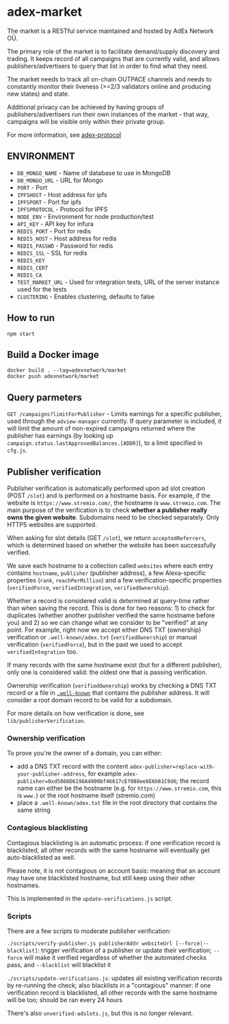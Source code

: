# adex-market

The market is a RESTful service maintained and hosted by AdEx Network OÜ.

The primary role of the market is to facilitate demand/supply discovery and trading. It keeps record of all campaigns that are currently valid, and allows publishers/advertisers to query that list in order to find what they need.

The market needs to track all on-chain OUTPACE channels and needs to constantly monitor their liveness (>=2/3 validators online and producing new states) and state.

Additional privacy can be achieved by having groups of publishers/advertisers run their own instances of the market - that way, campaigns will be visible only within their private group.

For more information, see [adex-protocol](https://github.com/adexnetwork/adex-protocol)

## ENVIRONMENT
- ```DB_MONGO_NAME``` - Name of database to use in MongoDB
- ```DB_MONGO_URL``` - URL for Mongo
- ```PORT``` - Port
- ```IPFSHOST``` - Host address for ipfs
- ```IPFSPORT``` - Port for ipfs
- ```IPFSPROTOCOL``` - Protocol for IPFS
- ```NODE_ENV``` - Environment for node production/test
- ```API_KEY``` - API key for infura
- ```REDIS_PORT``` - Port for redis
- ```REDIS_HOST``` - Host address for redis
- ```REDIS_PASSWD``` - Password for redis
- ```REDIS_SSL``` - SSL for redis
- ```REDIS_KEY```
- ```REDIS_CERT```
- ```REDIS_CA```
- ```TEST_MARKET_URL``` - Used for integration tests, URL of the server instance used for the tests
- ```CLUSTERING``` - Enables clustering, defaults to false
## How to run

```
npm start
```


## Build a Docker image

```
docker build . --tag=adexnetwork/market
docker push adexnetwork/market
```

## Query parmeters
```GET /campaigns?limitForPublisher``` - Limits earnings for a specific publisher, used through the `adview-manager` currently. If query parameter is included, it will limit the amount of non-expired campaigns returned where the publisher has earnings (by looking up `campaign.status.lastApprovedBalances.[ADDR]`), to a limit specified in ```cfg.js```.


## Publisher verification

Publisher verification is automatically performed upon ad slot creation (POST `/slot`) and is performed on a hostname basis. For example, if the website is `https://www.stremio.com/`, the hostname is `www.stremio.com`. The main purpose of the verification is to check **whether a publisher really owns the given website**. Subdomains need to be checked separately. Only HTTPS websites are supported.

When asking for slot details (GET `/slot`), we return `acceptedReferrers`, which is determined based on whether the website has been successfully verified.

We save each hostname to a collection called `websites` where each entry contains `hostname`, `publisher` (publisher address), a few Alexa-specific properties (`rank`, `reachPerMillion`) and a few verification-specific properties (`verifiedForce`, `verifiedIntegration`, `verifiedOwnership`).

Whether a record is considered valid is determined at query-time rather than when saving the record. This is done for two reasons: 1) to check for duplicates (whether another publisher verified the same hostname before you) and 2) so we can change what we consider to be "verified" at any point. For example, right now we accept either DNS TXT (ownership) verification or `.well-known/adex.txt` (`verifiedOwnership`) or manual verification (`verifiedForce`), but in the past we used to accept `verifiedIntegration` too.

If many records with the same hostname exist (but for a different publisher), only one is considered valid: the oldest one that is passing verification.

Ownership verification (`verifiedOwnership`) works by checking a DNS TXT record or a file in [`.well-known`](https://tools.ietf.org/html/rfc8615) that contains the publisher address. It will consider a root domain record to be valid for a subdomain.

For more details on how verification is done, see `lib/publisherVerification`.

### Ownership verification

To prove you're the owner of a domain, you can either:

* add a DNS TXT record with the content `adex-publisher=replace-with-your-publisher-address`, for example `adex-publisher=0xd5860D6196A4900bf46617cEf088ee6E6b61C9d6`; the record name can either be the hostname (e.g. for `https://www.stremio.com`, this is `www.`) or the root hostname itself (stremio.com)
* place a `.well-known/adex.txt` file in the root directory that contains the same string

### Contagious blacklisting

Contagious blacklisting is an automatic process: if one verification record is blacklisted, all other records with the same hostname will eventually get auto-blacklisted as well.

Please note, it is not contagious on account basis: meaning that an account may have one blacklisted hostname, but still keep using their other hostnames.

This is implemented in the `update-verifications.js` script.

### Scripts

There are a few scripts to moderate publisher verification:

`./scripts/verify-publisher.js publisherAddr websiteUrl [--force|--blacklist]`: trigger verification of a publisher or update their verification; `--force` will make it verified regardless of whether the automated checks pass, and `--blacklist` will blacklist it

`./scripts/update-verifications.js`: updates all existing verification records by re-running the check; also blacklists in a "contagious" manner: if one verification record is blacklisted, all other records with the same hostname will be too; should be ran every 24 hours

There's also `unverified-adslots.js`, but this is no longer relevant.
